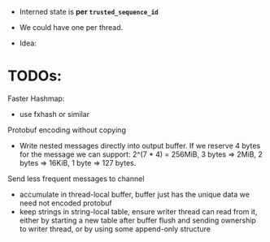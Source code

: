 - Interned state is __per `trusted_sequence_id`__
- We could have one per thread.

- Idea: 

# TODOs:

Faster Hashmap:
- use fxhash or similar

Protobuf encoding without copying
- Write nested messages directly into output buffer. If we reserve 4 bytes for
  the message we can support: 2^(7 * 4) = 256MiB, 3 bytes => 2MiB, 2 bytes =>
  16KiB, 1 byte => 127 bytes.

Send less frequent messages to channel
- accumulate in thread-local buffer, buffer just has the unique data we need
  not encoded protobuf
- keep strings in string-local table, ensure writer thread can read from it,
  either by starting a new table after buffer flush and sending ownership to
  writer thread, or by using some append-only structure
